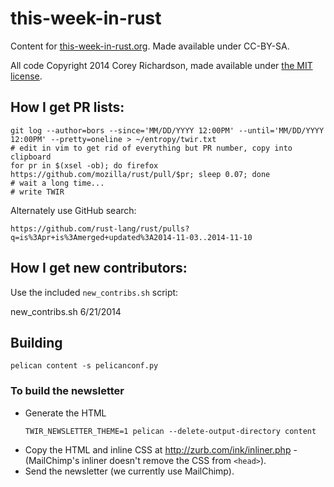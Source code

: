this-week-in-rust
=================

Content for [this-week-in-rust.org](http://this-week-in-rust.org). Made available under CC-BY-SA.

All code Copyright 2014 Corey Richardson, made available under [the MIT
license](http://mit-license.org/).

## How I get PR lists:

```
git log --author=bors --since='MM/DD/YYYY 12:00PM' --until='MM/DD/YYYY 12:00PM' --pretty=oneline > ~/entropy/twir.txt
# edit in vim to get rid of everything but PR number, copy into clipboard
for pr in $(xsel -ob); do firefox https://github.com/mozilla/rust/pull/$pr; sleep 0.07; done
# wait a long time...
# write TWIR
```

Alternately use GitHub search:

```
https://github.com/rust-lang/rust/pulls?q=is%3Apr+is%3Amerged+updated%3A2014-11-03..2014-11-10
```

## How I get new contributors:

Use the included `new_contribs.sh` script:

  new_contribs.sh 6/21/2014

## Building

```
pelican content -s pelicanconf.py
```
### To build the newsletter

* Generate the HTML
  ```
  TWIR_NEWSLETTER_THEME=1 pelican --delete-output-directory content
  ```
* Copy the HTML and inline CSS at http://zurb.com/ink/inliner.php - (MailChimp's inliner doesn't remove the CSS from `<head>`).
* Send the newsletter (we currently use MailChimp).